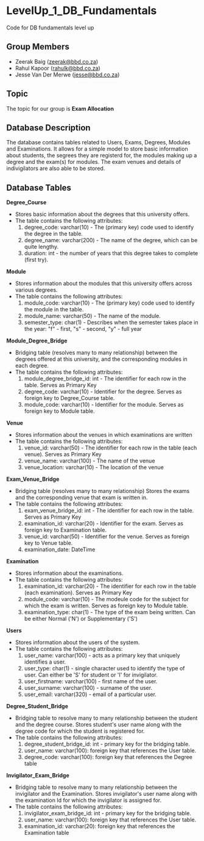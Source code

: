 # LevelUp_1_DB_Fundamentals
Code for DB fundamentals level up

## Group Members
- Zeerak Baig (zeerak@bbd.co.za)
- Rahul Kapoor (rahulk@bbd.co.za)
- Jesse Van Der Merwe (jesse@bbd.co.za)

## Topic
The topic for our group is **Exam Allocation**

## Database Description
The database contains tables related to Users, Exams, Degrees, Modules and Examinations. It allows for a simple model to store basic information about students, the segrees they are registerd for, the modules making up a degree and the exam(s) for modules. The exam venues and details of indivigilators are also able to be stored.


## Database Tables
__Degree_Course__
- Stores basic information about the degrees that this university offers. 
- The table contains the following attributes:
  1. degree_code: varchar(10) - The (primary key) code used to identify the degree in the table.
  2. degree_name: varchar(200) - The name of the degree, which can be quite lengthy. 
  3. duration: int - the number of years that this degree takes to complete (first try).
  
__Module__
- Stores information about the modules that this university offers across various degrees.
- The table contains the following attributes:
  1. module_code: varchar(10) - The (primary key) code used to identify the module in the table.
  2. module_name: varchar(50) - The name of the module.
  3. semester_type: char(1) - Describes when the semester takes place in the year: "f" - first, "s" - second, "y" - full year
  
__Module_Degree_Bridge__
- Bridging table (resolves many to many relationship) between the degrees offered at this university, and the corresponding modules in each degree.
- The table contains the following attributes:
  1. module_degree_bridge_id: int - The identifier for each row in the table. Serves as Primary Key
  2. degree_code: varchar(10) - Identifier for the degree. Serves as foreign key to Degree_Course table.
  3. module_code: varchar(10) - Identifier for the module. Serves as foreign key to Module table.  

__Venue__
- Stores information about the venues in which examinations are written
- The table contains the following attributes:
  1. venue_id: varchar(50) - The identifier for each row in the table (each venue). Serves as Primary Key
  2. venue_name: varchar(100) - The name of the venue
  3. venue_location: varchar(10) - The location of the venue
  
__Exam_Venue_Bridge__
- Bridging table (resolves many to many relationship) Stores the exams and the corresponding venue that exam is written in.
- The table contains the following attributes:
  1. exam_venue_bridge_id: int - The identifier for each row in the table. Serves as Primary Key
  2. examination_id: varchar(20) - Identifier for the exam. Serves as foreign key to Examination table.
  3. venue_id: varchar(50) - Identifier for the venue. Serves as foreign key to Venue table.
  4. examination_date: DateTime
  
__Examination__
- Stores information about the examinations.
- The table contains the following attributes:
  1. examination_id: varchar(20) - The identifier for each row in the table (each examination). Serves as Primary Key
  2. module_code: varchar(10) - The modeule code for the subject for which the exam is written. Serves as foreign key to Module table.
  3. examination_type: char(1) - The type of the exam being written. Can be either Normal ('N') or Supplementary ('S')
  
__Users__
- Stores information about the users of the system.
- The table contains the following attributes:
  1. user_name: varchar(100) - acts as a primary key that uniquely identifies a user.
  2. user_type: char(1) - single character used to identify the type of user. Can either be 'S' for student or 'I' for invigilator.
  3. user_firstname: varchar(100) - first name of the user.
  4. user_surname: varchar(100) - surname of the user.
  5. user_email: varchar(320) - email of a particular user.
  
__Degree_Student_Bridge__
- Bridging table to resolve many to many relationship between the student and the degree course. Stores student's user name along with the degree code for which the     student is registered for.
- The table contains the following attributes:
  1. degree_student_bridge_id: int - primary key for the bridging table.
  2. user_name: varchar(100): foreign key that references the User table.
  3. degree_code: varchar(100): foreign key that references the Degree table
    
__Invigilator_Exam_Bridge__
- Bridging table to resolve many to many relationship between the invigilator and the Examination. Stores invigilator's user name along with the examination Id for       which the invigilator is assigned for.
- The table contains the following attributes:
  1. invigilator_exam_bridge_id: int - primary key for the bridging table.
  2. user_name: varchar(100): foreign key that references the User table.
  3. examination_id: varchar(20): foreign key that references the Examination table
